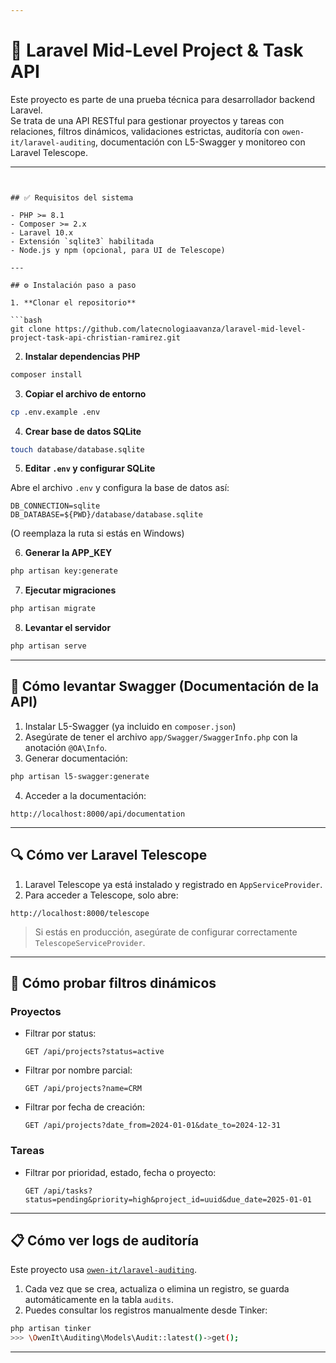 ```yaml
---

````
# 🧪 Laravel Mid-Level Project & Task API

Este proyecto es parte de una prueba técnica para desarrollador backend Laravel.  
Se trata de una API RESTful para gestionar proyectos y tareas con relaciones, filtros dinámicos, validaciones estrictas, auditoría con `owen-it/laravel-auditing`, documentación con L5-Swagger y monitoreo con Laravel Telescope.

---
```


## ✅ Requisitos del sistema

- PHP >= 8.1
- Composer >= 2.x
- Laravel 10.x
- Extensión `sqlite3` habilitada
- Node.js y npm (opcional, para UI de Telescope)

---

## ⚙️ Instalación paso a paso

1. **Clonar el repositorio**

```bash
git clone https://github.com/latecnologiaavanza/laravel-mid-level-project-task-api-christian-ramirez.git
````

2. **Instalar dependencias PHP**

```bash
composer install
```

3. **Copiar el archivo de entorno**

```bash
cp .env.example .env
```

4. **Crear base de datos SQLite**

```bash
touch database/database.sqlite
```

5. **Editar `.env` y configurar SQLite**

Abre el archivo `.env` y configura la base de datos así:

```env
DB_CONNECTION=sqlite
DB_DATABASE=${PWD}/database/database.sqlite
```

(O reemplaza la ruta si estás en Windows)

6. **Generar la APP\_KEY**

```bash
php artisan key:generate
```

7. **Ejecutar migraciones**

```bash
php artisan migrate
```

8. **Levantar el servidor**

```bash
php artisan serve
```

---

## 🧾 Cómo levantar Swagger (Documentación de la API)

1. Instalar L5-Swagger (ya incluido en `composer.json`)
2. Asegúrate de tener el archivo `app/Swagger/SwaggerInfo.php` con la anotación `@OA\Info`.
3. Generar documentación:

```bash
php artisan l5-swagger:generate
```

4. Acceder a la documentación:

```
http://localhost:8000/api/documentation
```

---

## 🔍 Cómo ver Laravel Telescope

1. Laravel Telescope ya está instalado y registrado en `AppServiceProvider`.
2. Para acceder a Telescope, solo abre:

```
http://localhost:8000/telescope
```

> Si estás en producción, asegúrate de configurar correctamente `TelescopeServiceProvider`.

---

## 🧪 Cómo probar filtros dinámicos

### Proyectos

* Filtrar por status:

  ```
  GET /api/projects?status=active
  ```

* Filtrar por nombre parcial:

  ```
  GET /api/projects?name=CRM
  ```

* Filtrar por fecha de creación:

  ```
  GET /api/projects?date_from=2024-01-01&date_to=2024-12-31
  ```

### Tareas

* Filtrar por prioridad, estado, fecha o proyecto:

  ```
  GET /api/tasks?status=pending&priority=high&project_id=uuid&due_date=2025-01-01
  ```

---

## 📋 Cómo ver logs de auditoría

Este proyecto usa [`owen-it/laravel-auditing`](https://github.com/OwenIt/laravel-auditing).

1. Cada vez que se crea, actualiza o elimina un registro, se guarda automáticamente en la tabla `audits`.
2. Puedes consultar los registros manualmente desde Tinker:

```bash
php artisan tinker
>>> \OwenIt\Auditing\Models\Audit::latest()->get();
```

---

